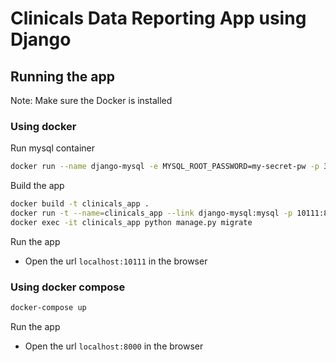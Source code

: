 # Clinicals Data Reporting App using Django

## Running the app
 
Note: Make sure the Docker is installed

### Using docker

Run mysql container
```bash
docker run --name django-mysql -e MYSQL_ROOT_PASSWORD=my-secret-pw -p 3306:3306 -d mysql
```

Build the app
```bash
docker build -t clinicals_app .
docker run -t --name=clinicals_app --link django-mysql:mysql -p 10111:8000 clinicals_app
docker exec -it clinicals_app python manage.py migrate
```

Run the app
- Open the url `localhost:10111` in the browser

### Using docker compose
```bash
docker-compose up
```

Run the app
- Open the url `localhost:8000` in the browser

